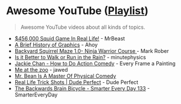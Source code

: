 # Awesome YouTube ([Playlist](https://youtube.com/playlist?list=PLpjqMwJhmfiGFgobP7obKjBkQr-B77Asr&feature=shared))
> Awesome YouTube videos about all kinds of topics.

* [$456,000 Squid Game In Real Life!](https://youtu.be/0e3GPea1Tyg) - MrBeast
* [A Brief History of Graphics](https://youtu.be/QyjyWUrHsFc) - Ahoy
* [Backyard Squirrel Maze 1.0- Ninja Warrior Course ](https://youtu.be/hFZFjoX2cGg) - Mark Rober
* [Is it Better to Walk or Run in the Rain?](https://youtu.be/3MqYE2UuN24) - minutephysics
* [Jackie Chan - How to Do Action Comedy](https://youtu.be/Z1PCtIaM_GQ) -  Every Frame a Painting
* [Me at the zoo](https://youtu.be/jNQXAC9IVRw) - jawed
* [Mr. Bean Is A Master Of Physical Comedy](https://youtu.be/uBUnmdd5-iA)
* [Real Life Trick Shots | Dude Perfect](https://youtu.be/A2FsgKoGD04) - Dude Perfect
* [The Backwards Brain Bicycle - Smarter Every Day 133](https://youtu.be/MFzDaBzBlL0) - SmarterEveryDay
